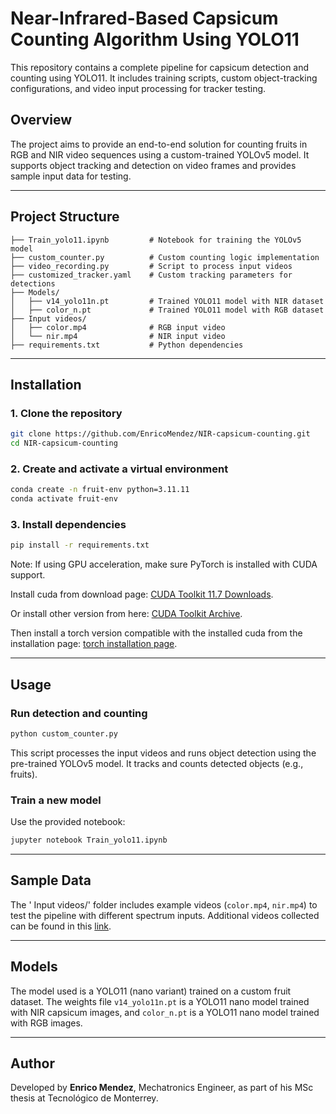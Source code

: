 # Near-Infrared-Based Capsicum Counting Algorithm Using YOLO11

This repository contains a complete pipeline for capsicum detection and counting using YOLO11. It includes training scripts, custom object-tracking configurations, and video input processing for tracker testing.

## Overview

The project aims to provide an end-to-end solution for counting fruits in RGB and NIR video sequences using a custom-trained YOLOv5 model. It supports object tracking and detection on video frames and provides sample input data for testing.

---

## Project Structure

```
├── Train_yolo11.ipynb         # Notebook for training the YOLOv5 model
├── custom_counter.py          # Custom counting logic implementation
├── video_recording.py         # Script to process input videos
├── customized_tracker.yaml    # Custom tracking parameters for detections
├── Models/
│   ├── v14_yolo11n.pt         # Trained YOLO11 model with NIR dataset
│   ├── color_n.pt             # Trained YOLO11 model with RGB dataset
├── Input videos/
│   ├── color.mp4              # RGB input video
│   └── nir.mp4                # NIR input video
├── requirements.txt           # Python dependencies
```

---

## Installation

### 1. Clone the repository
```bash
git clone https://github.com/EnricoMendez/NIR-capsicum-counting.git
cd NIR-capsicum-counting
```

### 2. Create and activate a virtual environment
```bash
conda create -n fruit-env python=3.11.11
conda activate fruit-env
```

### 3. Install dependencies
```bash
pip install -r requirements.txt
```

Note: If using GPU acceleration, make sure PyTorch is installed with CUDA support.

Install cuda from download page:  [CUDA Toolkit 11.7 Downloads](https://developer.nvidia.com/cuda-11-7-0-download-archive).

Or install other version from here: [CUDA Toolkit Archive](https://developer.nvidia.com/cuda-toolkit-archive).

Then install a torch version compatible with the installed cuda from the installation page: [torch installation page](https://pytorch.org).


---

## Usage

### Run detection and counting
```bash
python custom_counter.py
```

This script processes the input videos and runs object detection using the pre-trained YOLOv5 model. It tracks and counts detected objects (e.g., fruits).

### Train a new model
Use the provided notebook:
```bash
jupyter notebook Train_yolo11.ipynb
```

---

## Sample Data

The ' Input videos/' folder includes example videos (`color.mp4`, `nir.mp4`) to test the pipeline with different spectrum inputs. Additional videos collected can be found in this [link](https://tecmx.sharepoint.com/:f:/r/sites/AiRLabArtificialIntelligenceandRoboticsLaboratory-MaestraEnrico/Shared%20Documents/2025%20Maestr%C3%ADa%20Enrico/NIR%20counting%20capsicums?csf=1&web=1&e=3egYrJ).

---

## Models

The model used is a YOLO11 (nano variant) trained on a custom fruit dataset. The weights file `v14_yolo11n.pt` is a YOLO11 nano model trained with NIR capsicum images, and `color_n.pt` is a YOLO11 nano model trained with RGB images.

---

## Author

Developed by **Enrico Mendez**, Mechatronics Engineer, as part of his MSc thesis at Tecnológico de Monterrey. 


